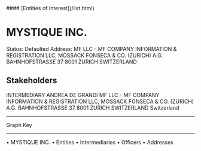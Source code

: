 <link rel="stylesheet" type="text/css" href="../../assets/style.css">
#### [Entities of Interest](/list.html)

# MYSTIQUE INC.
Status: Defaulted
Address: MF LLC - MF COMPANY INFORMATION & REGISTRATION LLC,  MOSSACK FONSECA & CO. (ZURICH) A.G. BAHNHOFSTRASSE 37 8001 ZURICH SWITZERLAND

## Stakeholders
INTERMEDIARY
ANDREA DE GRANDI
MF LLC - MF COMPANY INFORMATION & REGISTRATION LLC,  MOSSACK FONSECA & CO. (ZURICH) A.G. BAHNHOFSTRASSE 37 8001 ZURICH SWITZERLAND
Switzerland




---



<div class="legend">
Graph Key
<hr>
<span class="focus">• MYSTIQUE INC.</span>
<span class="entity">• Entities</span>
<span class="intermediary">• Intermediaries</span>
<span class="officer">• Officers</span>
<span class="address">• Addresses</span>
</div>


<img src="http://eoi-graphs.s3-website-eu-west-1.amazonaws.com/MYSTIQUE_INC..png" alt="">

